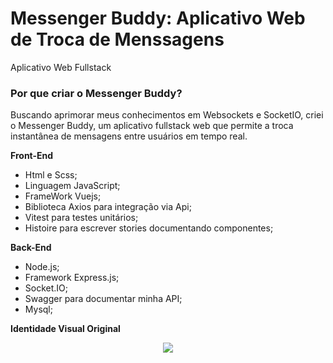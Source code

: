 # Messenger Buddy: Aplicativo Web de Troca de Menssagens

 Aplicativo Web Fullstack

### Por que criar o Messenger Buddy?
 
 Buscando aprimorar meus conhecimentos em Websockets e SocketIO, criei o Messenger Buddy, um aplicativo fullstack web que permite a troca instantânea de mensagens entre usuários em tempo real.
 
 **Front-End**
* Html e Scss;
* Linguagem JavaScript;
* FrameWork Vuejs;
* Biblioteca Axios para integração via Api;
* Vitest para testes unitários;
* Histoire para escrever stories documentando componentes;

 **Back-End**
* Node.js;
* Framework Express.js;
* Socket.IO;
* Swagger para documentar minha API;
* Mysql;

**Identidade Visual Original**
<div align="center">
<img src="https://github.com/Arturstriker3/test-delbank/assets/59231364/eaa00b48-96f4-4b3d-84e5-64f50ffc31d7" width="auto" height="auto" />
</div>
<br/>
